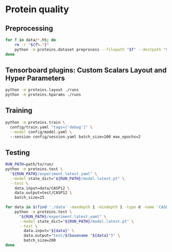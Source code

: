 # Protein quality

## Preprocessing
```bash
for f in data/*.h5; do
    rm -r "${f%.*}"
    python -m proteins.dataset preprocess --filepath "$f" --destpath "${f%.*}" 
done
```

## Tensorboard plugins: Custom Scalars Layout and Hyper Parameters
```bash
python -m proteins.layout ./runs
python -m proteins.hparams ./runs
```

## Training
```bash
python -m proteins.train \
  config/train.yaml "tags=['debug']" \
  --model config/model.yaml \ 
  --session config/session.yaml batch_size=100 max_epochs=2
```

## Testing
```bash
RUN_PATH=path/to/run/
python -m proteins.test \
  "${RUN_PATH}/experiment.latest.yaml" \
  --model state_dict="${RUN_PATH}/model.latest.pt" \
  --test \
    data.input=data/CASP12 \
    data.output=test/CASP12 \
    batch_size=25
    
for data in $(find './data' -maxdepth 1 -mindepth 1 -type d -name 'CASP*'); do
    python -m proteins.test \
      "${RUN_PATH}/experiment.latest.yaml" \
      --model state_dict="${RUN_PATH}/model.latest.pt" \
      --test \
        data.input="${data}" \
        data.output="test/$(basename "${data}")" \
        batch_size=200 
done
```
